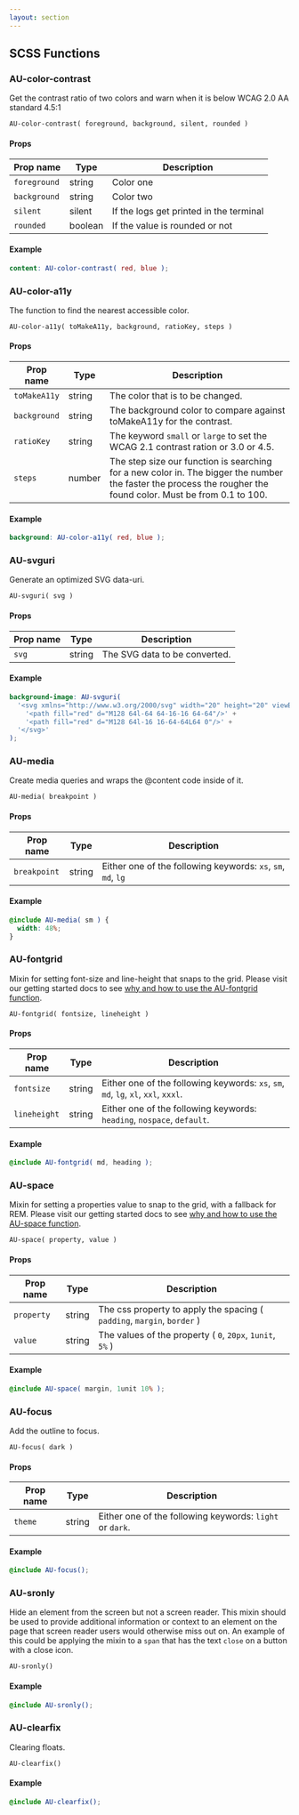 ```yaml
---
layout: section
---
```


## SCSS Functions

### AU-color-contrast

Get the contrast ratio of two colors and warn when it is below WCAG 2.0 AA standard 4.5:1

`AU-color-contrast( foreground, background, silent, rounded )`


#### Props

| Prop name    | Type   | Description |
|--------------|--------|-------------|
| `foreground` | string | Color one   |
| `background` | string | Color two   |
| `silent`     | silent  | If the logs get printed in the terminal   |
| `rounded`    | boolean | If the value is rounded or not   |


#### Example

```scss
content: AU-color-contrast( red, blue );
```


### AU-color-a11y

The function to find the nearest accessible color.

`AU-color-a11y( toMakeA11y, background, ratioKey, steps )`


#### Props

| Prop name | Type    | Description |
|-----------|---------|-------------|
| `toMakeA11y` | string | The color that is to be changed.   |
| `background` | string | The background color to compare against toMakeA11y for the contrast.   |
| `ratioKey`   | string | The keyword `small` or `large` to set the WCAG 2.1 contrast ration or 3.0 or 4.5.   |
| `steps`      | number | The step size our function is searching for a new color in. The bigger the number the faster the process the rougher the found color. Must be from 0.1 to 100.   |


#### Example

```scss
background: AU-color-a11y( red, blue );
```


### AU-svguri

Generate an optimized SVG data-uri.

`AU-svguri( svg )`


#### Props

| Prop name | Type    | Description
|-----------|---------|-------------------------|
| `svg` | string  | The SVG data to be converted.


#### Example

```scss
background-image: AU-svguri(
  '<svg xmlns="http://www.w3.org/2000/svg" width="20" height="20" viewBox="0 0 128 128">' +
    '<path fill="red" d="M128 64l-64 64-16-16 64-64"/>' +
    '<path fill="red" d="M128 64l-16 16-64-64L64 0"/>' +
  '</svg>'
);
```


### AU-media

Create media queries and wraps the @content code inside of it.

`AU-media( breakpoint )`


#### Props

| Prop name | Type    | Description |
|-----------|---------|-------------|
| `breakpoint` | string | Either one of the following keywords: `xs`, `sm`, `md`, `lg` |


#### Example

```scss
@include AU-media( sm ) {
  width: 48%;
}
```


### AU-fontgrid

Mixin for setting font-size and line-height that snaps to the grid. Please visit our getting started docs to see [why and how to use the AU-fontgrid function](get-started/font-size-space/#font-size-function).

`AU-fontgrid( fontsize, lineheight )`


#### Props

| Prop name | Type    | Description |
|-----------|---------|-------------|
| `fontsize`   | string | Either one of the following keywords: `xs`, `sm`, `md`, `lg`, `xl`, `xxl`, `xxxl`.   |
| `lineheight` | string | Either one of the following keywords: `heading`, `nospace`, `default`.   |


#### Example

```scss
@include AU-fontgrid( md, heading );
```


### AU-space

Mixin for setting a properties value to snap to the grid, with a fallback for REM. Please visit our getting started docs to see [why and how to use the AU-space function](get-started/font-size-space/#au-space-function).

`AU-space( property, value )`


#### Props

| Prop name | Type    | Description |
|-----------|---------|-------------|
| `property` | string | The css property to apply the spacing ( `padding`, `margin`, `border` )   |
| `value`    | string | The values of the property ( `0`, `20px`, `1unit`, `5%` )   |


#### Example

```scss
@include AU-space( margin, 1unit 10% );
```


### AU-focus

Add the outline to focus.

`AU-focus( dark )`


#### Props

| Prop name | Type    | Description |
|-----------|---------|------------|
| `theme` | string | Either one of the following keywords: `light` or `dark`.   |

#### Example

```scss
@include AU-focus();
```


### AU-sronly

Hide an element from the screen but not a screen reader. This mixin should be used to provide additional information or context to an element on the page that screen reader users would otherwise miss out on. An example of this could be applying the mixin to  a `span` that has the text `close` on a button with a close icon. 



`AU-sronly()`


#### Example

```scss
@include AU-sronly();
```


### AU-clearfix

Clearing floats.

`AU-clearfix()`


#### Example

```scss
@include AU-clearfix();
```

